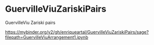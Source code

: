 # GuervilleViuZariskiPairs
GuervilleViu Zariski pairs

https://mybinder.org/v2/gh/enriqueartal/GuervilleViuZariskiPairs/sage?filepath=GuervilleViuArrangement1.ipynb
